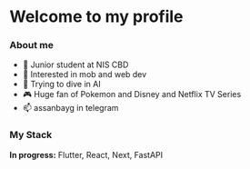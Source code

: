 <h1>Welcome to my profile</h1>
<h3>About me</h3>
<ul>
  <li>🌱 Junior student at NIS CBD</li>
  <li>👀 Interested in mob and web dev</li>
  <li>🤖 Trying to dive in AI</li>
  <li>🎮 Huge fan of Pokemon and Disney and Netflix TV Series</li>
  <li>📫 assanbayg in telegram</li>
</ul>
<h3>My Stack</h3>
<p><strong>In progress:</strong> Flutter, React, Next, FastAPI</p>

<!---
assanbayg/assanbayg is a ✨ special ✨ repository because its `README.md` (this file) appears on your GitHub profile.
You can click the Preview link to take a look at your changes.
--->
